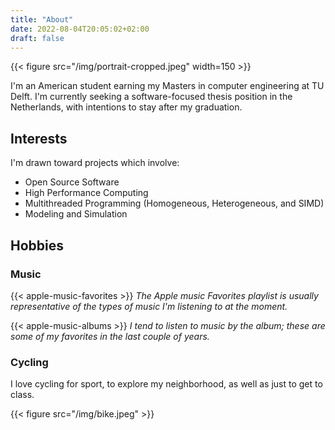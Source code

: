 ```yaml
---
title: "About"
date: 2022-08-04T20:05:02+02:00
draft: false
---
```


{{< figure src="/img/portrait-cropped.jpeg" width=150 >}}

I'm an American student earning my Masters in computer engineering at TU Delft.
I'm currently seeking a software-focused thesis position in the Netherlands, 
with intentions to stay after my graduation.

## Interests

I'm drawn toward projects which involve:

- Open Source Software
- High Performance Computing
- Multithreaded Programming (Homogeneous, Heterogeneous, and SIMD)
- Modeling and Simulation 

## Hobbies

### Music

[//]: # (I listen to music all the time, but I couldn't describe my taste.)

{{< apple-music-favorites >}}
*The Apple music Favorites playlist is usually representative of the types of music I'm listening to at the moment.*

{{< apple-music-albums >}}
*I tend to listen to music by the album; these are some of my favorites in the last couple of years.*

### Cycling

I love cycling for sport, to explore my neighborhood, as well as just to get to class.

{{< figure src="/img/bike.jpeg" >}}
